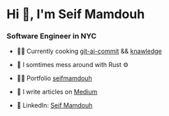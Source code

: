 <h1 align="left">Hi 👋, I'm Seif Mamdouh</h1>
<h3 align="left">Software Engineer in NYC </h3>

- 👨‍🍳 Currently cooking [git-ai-commit](https://github.com/the-cafe/git-ai-commit) && [knawledge](https://knowledge2-git-main-seif-mamdouhs-projects.vercel.app/)

- 🌱 I somtimes mess around with Rust ⚙️

- 👨‍💻 Portfolio [seifmamdouh](https://www.seifmamdouh.com/)

- 📝 I write articles on [Medium](https://medium.com/@seifmamdouh7878)

- 🤝 LinkedIn: [Seif Mamdouh](https://www.linkedin.com/in/seif-mamdouh/)

